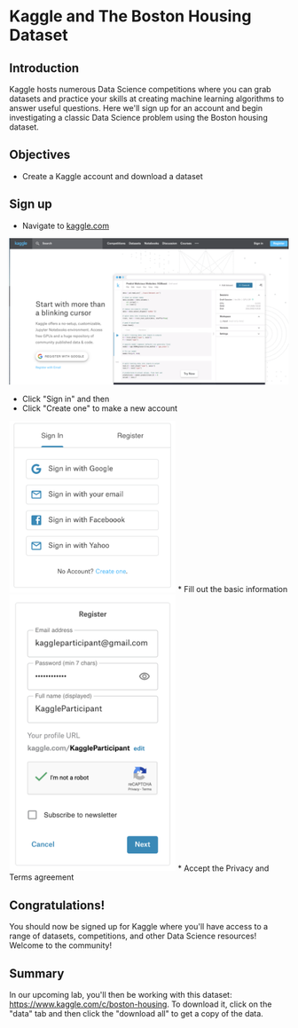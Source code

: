 
# Kaggle and The Boston Housing Dataset

## Introduction

Kaggle hosts numerous Data Science competitions where you can grab datasets and practice your skills at creating machine learning algorithms to answer useful questions. Here we'll sign up for an account and begin investigating a classic Data Science problem using the Boston housing dataset.

## Objectives

* Create a Kaggle account and download a dataset 


## Sign up
* Navigate to [kaggle.com](https://www.kaggle.com)

<img src="images/kagglehome.png" width="800">

* Click "Sign in" and then 
* Click "Create one" to make a new account
<img src="images/kagglelogin1.png" width="300">
* Fill out the basic information
<img src="images/kagglelogin2.png" width="300">
* Accept the Privacy and Terms agreement

## Congratulations! 

You should now be signed up for Kaggle where you'll have access to a range of datasets, competitions, and other Data Science resources! Welcome to the community!

## Summary

In our upcoming lab, you'll then be working with this dataset: https://www.kaggle.com/c/boston-housing. To download it, click on the "data" tab and then click the "download all" to get a copy of the data.
